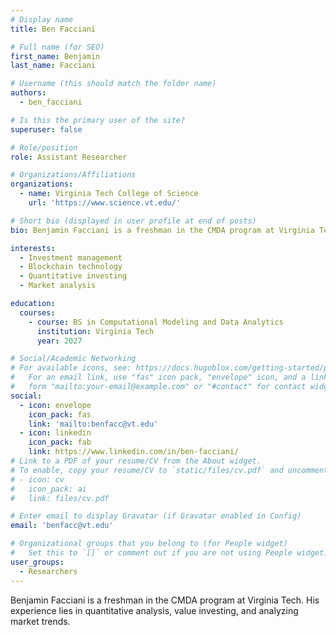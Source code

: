 ```yaml
---
# Display name
title: Ben Facciani

# Full name (for SEO)
first_name: Benjamin
last_name: Facciani

# Username (this should match the folder name)
authors:
  - ben_facciani

# Is this the primary user of the site?
superuser: false

# Role/position
role: Assistant Researcher

# Organizations/Affiliations
organizations:
  - name: Virginia Tech College of Science
    url: 'https://www.science.vt.edu/'

# Short bio (displayed in user profile at end of posts)
bio: Benjamin Facciani is a freshman in the CMDA program at Virginia Tech. His experience lies in quantitative analysis, value investing, and analyzing market trends.

interests:
  - Investment management
  - Blockchain technology
  - Quantitative investing
  - Market analysis 

education:
  courses:
    - course: BS in Computational Modeling and Data Analytics
      institution: Virginia Tech
      year: 2027

# Social/Academic Networking
# For available icons, see: https://docs.hugoblox.com/getting-started/page-builder/#icons
#   For an email link, use "fas" icon pack, "envelope" icon, and a link in the
#   form "mailto:your-email@example.com" or "#contact" for contact widget.
social:
  - icon: envelope
    icon_pack: fas
    link: 'mailto:benfacc@vt.edu'
  - icon: linkedin
    icon_pack: fab
    link: https://www.linkedin.com/in/ben-facciani/
# Link to a PDF of your resume/CV from the About widget.
# To enable, copy your resume/CV to `static/files/cv.pdf` and uncomment the lines below.
# - icon: cv
#   icon_pack: ai
#   link: files/cv.pdf

# Enter email to display Gravatar (if Gravatar enabled in Config)
email: 'benfacc@vt.edu'

# Organizational groups that you belong to (for People widget)
#   Set this to `[]` or comment out if you are not using People widget.
user_groups:
  - Researchers
---
```

Benjamin Facciani is a freshman in the CMDA program at Virginia Tech. His experience lies in quantitative analysis, value investing, and analyzing market trends.
